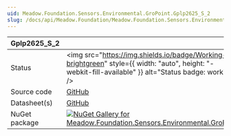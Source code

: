 ```yaml
---
uid: Meadow.Foundation.Sensors.Environmental.GroPoint.Gplp2625_S_2
slug: /docs/api/Meadow.Foundation/Meadow.Foundation.Sensors.Environmental.GroPoint.Gplp2625_S_2
---
```


| Gplp2625_S_2 | |
|--------|--------|
| Status | <img src="https://img.shields.io/badge/Working-brightgreen" style={{ width: "auto", height: "-webkit-fill-available" }} alt="Status badge: working" /> |
| Source code | [GitHub](https://github.com/WildernessLabs/Meadow.Foundation/tree/main/Source/Meadow.Foundation.Peripherals/Sensors.Environmental.GroPoint) |
| Datasheet(s) | [GitHub](https://github.com/WildernessLabs/Meadow.Foundation/tree/main/Source/Meadow.Foundation.Peripherals/Sensors.Environmental.GroPoint/Datasheet) |
| NuGet package | <a href="https://www.nuget.org/packages/Meadow.Foundation.Sensors.Environmental.GroPoint/" target="_blank"><img src="https://img.shields.io/nuget/v/Meadow.Foundation.Sensors.Environmental.GroPoint.svg?label=Meadow.Foundation.Sensors.Environmental.GroPoint" alt="NuGet Gallery for Meadow.Foundation.Sensors.Environmental.GroPoint" /></a> |

